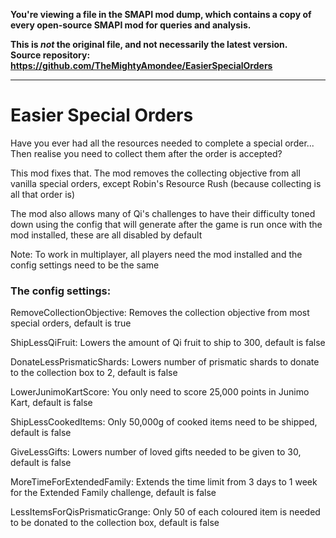 **You're viewing a file in the SMAPI mod dump, which contains a copy of every open-source SMAPI mod
for queries and analysis.**

**This is _not_ the original file, and not necessarily the latest version.**  
**Source repository: https://github.com/TheMightyAmondee/EasierSpecialOrders**

----

# Easier Special Orders #

Have you ever had all the resources needed to complete a special order... Then realise you need to collect them after the order is accepted? 

This mod fixes that. The mod removes the collecting objective from all vanilla special orders, except Robin's Resource Rush (because collecting is all that order is)

The mod also allows many of Qi's challenges to have their difficulty toned down using the config that will generate after the game is run once with the mod installed, these are all disabled by default

Note: To work in multiplayer, all players need the mod installed and the config settings need to be the same


### The config settings: ###

RemoveCollectionObjective: Removes the collection objective from most special orders, default is true

ShipLessQiFruit: Lowers the amount of Qi fruit to ship to 300, default is false

DonateLessPrismaticShards: Lowers number of prismatic shards to donate to the collection box to 2, default is false

LowerJunimoKartScore: You only need to score 25,000 points in Junimo Kart, default is false

ShipLessCookedItems: Only 50,000g of cooked items need to be shipped, default is false

GiveLessGifts: Lowers number of loved gifts needed to be given to 30, default is false

MoreTimeForExtendedFamily: Extends the time limit from 3 days to 1 week for the Extended Family challenge, default is false

LessItemsForQisPrismaticGrange: Only 50 of each coloured item is needed to be donated to the collection box, default is false
